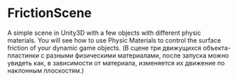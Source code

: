 # FrictionScene

A simple scene in Unity3D with a few objects with different physic materials. You will see how to use Physic Materials to control the surface friction of your dynamic game objects. (В сцене три движущихся объекта-пластинки с разными физическими материалами, после запуска можно увидеть как, в зависимости от материала, изменяется их движение по наклонным плоскостям.)

